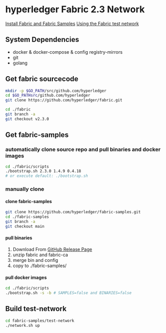 # hyperledger Fabric 2.3 Network

[Install Fabric and Fabric Samples](https://hyperledger-fabric.readthedocs.io/en/latest/install.html)
[Using the Fabric test network](https://hyperledger-fabric.readthedocs.io/en/latest/test_network.html)

## System Dependencies

- docker & docker-compose & config registry-mirrors
- git
- golang

## Get fabric sourcecode
```bash
mkdir -p $GO_PATH/src/github.com/hyperledger
cd $GO_PATHsrc/github.com/hyperledger
git clone https://github.com/hyperledger/fabric.git

cd ./fabric
git branch -a
git checkout v2.3.0
```

## Get fabric-samples
### automatically clone source repo and pull binaries and docker images
```bash
cd ./fabric/scripts
./bootstrap.sh 2.3.0 1.4.9 0.4.18
# or execute default: ./bootstrap.sh
```
### manually clone
#### clone fabric-samples
```bash
git clone https://github.com/hyperledger/fabric-samples.git
cd ./fabric-samples
git branch -a
git checkout main
```
#### pull binaries
1. Download From [GitHub Release Page](https://github.com/hyperledger/fabric/releases)
2. unzip fabric and fabric-ca
3. merge bin and config
4. copy to ./fabric-samples/

#### pull docker images
```bash
cd ./fabric/scripts
./bootstrap.sh -s -b # SAMPLES=false and BINARIES=false
```

## Build test-network
```bash
cd fabric-samples/test-network
./network.sh up
```
